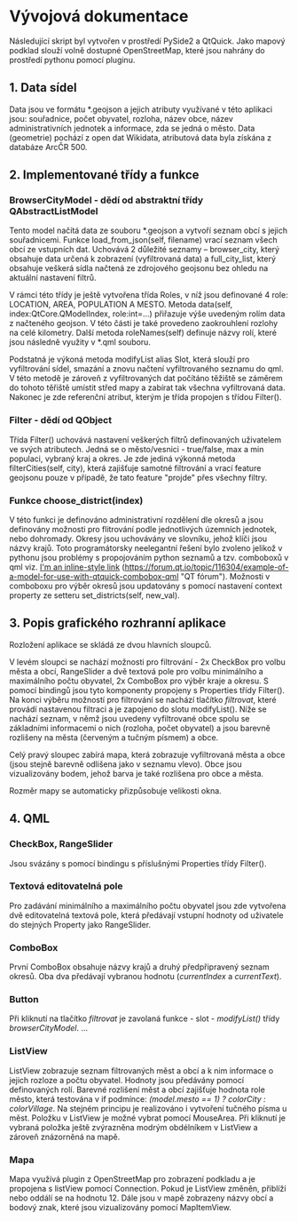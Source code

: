 # Vývojová dokumentace
Následující skript byl vytvořen v prostředí PySide2 a QtQuick. Jako mapový podklad slouží volně dostupné OpenStreetMap, které jsou nahrány do prostředí pythonu pomocí pluginu.

## 1. Data sídel
Data jsou ve formátu *.geojson a jejich atributy využívané v této aplikaci jsou: souřadnice, počet obyvatel, rozloha, název obce, název administrativních jednotek a informace, zda se jedná o město. Data (geometrie) pochází z open dat Wikidata, atributová data byla získána z databáze ArcČR 500.

## 2. Implementované třídy a funkce
### BrowserCityModel - dědí od abstraktní třídy QAbstractListModel
Tento model načítá data ze souboru *.geojson a vytvoří seznam obcí s jejich souřadnicemi. Funkce load_from_json(self, filename) vrací seznam všech obcí ze vstupních dat. Uchovává 2 důležité seznamy – browser_city, který obsahuje data určená k zobrazení (vyfiltrovaná data) a full_city_list, který obsahuje veškerá sídla načtená ze zdrojového geojsonu bez ohledu na aktuální nastavení filtrů. 

V rámci této třídy je ještě vytvořena třída Roles, v níž jsou definované 4 role: LOCATION, AREA, POPULATION A MESTO.  Metoda data(self, index:QtCore.QModelIndex, role:int=...) přiřazuje výše uvedeným rolím data z načteného geojson. V této části je také provedeno zaokrouhlení rozlohy na celé kilometry. Další metoda roleNames(self) definuje názvy rolí, které jsou následně využity v *.qml souboru. 

Podstatná je výkoná metoda modifyList alias Slot, která slouží pro vyfiltrování sídel, smazání a znovu načtení vyfiltrovaného seznamu do qml. V této metodě je zároveň z vyfiltrovaných dat počítáno těžiště se záměrem do tohoto těřiště umístit střed mapy a zabírat tak všechna vyfiltrovaná data. 
Nakonec je zde referenční atribut, kterým je třída propojen s třídou Filter(). 

### Filter - dědí od QObject
Třída Filter() uchovává nastavení veškerých filtrů definovaných uživatelem ve svých atributech. Jedná se o město/vesnici - true/false, max a min populaci, vybraný kraj a okres. Je zde jediná výkonná metoda filterCities(self, city), která zajišťuje samotné filtrování a vrací feature geojsonu pouze v případě, že tato feature "projde" přes všechny filtry. 

### Funkce choose_district(index)
V této funkci je definováno administrativní rozdělení dle okresů a jsou definovány možnosti pro flitrování podle jednotlivých územních jednotek, nebo dohromady. Okresy jsou uchovávány ve slovníku, jehož klíči jsou názvy krajů. Toto programátorsky neelegantní řešení bylo zvoleno jelikož v pythonu jsou problémy s propojováním python seznamů a tzv. comboboxů v qml viz. [I'm an inline-style link](https://www.google.com) (https://forum.qt.io/topic/116304/example-of-a-model-for-use-with-qtquick-combobox-qml "QT fórum"). Možnosti v comboboxu pro výběr okresů jsou updatovány s pomocí nastavení context property ze setteru set_districts(self, new_val).




## 3. Popis grafického rozhranní aplikace
Rozložení aplikace se skládá ze dvou hlavních sloupců. 

V levém sloupci se nachází možnosti pro filtrování - 2x CheckBox pro volbu města a obcí, RangeSlider a dvě textová pole pro volbu minimálního a maximálního počtu obyvatel, 2x ComboBox pro výběr kraje a okresu. S pomocí bindingů jsou tyto komponenty propojeny s Properties třídy Filter(). Na konci výběru možností pro filtrování se nachází tlačítko *filtrovat*, které provádí nastavenou filtraci a je zapojeno do slotu modifyList().  Níže se nachází seznam, v němž jsou uvedeny vyfiltrované obce spolu se základními informacemi o nich (rozloha, počet obyvatel) a jsou barevně rozlišeny na města (červeným a tučným písmem) a obce.

Celý pravý sloupec zabírá mapa, která zobrazuje vyfiltrovaná města a obce (jsou stejně barevně odlišena jako v seznamu vlevo). Obce jsou vizualizovány bodem, jehož barva je také rozlišena pro obce a města. 

Rozměr mapy se automaticky přizpůsobuje velikosti okna.

## 4. QML
### CheckBox, RangeSlider
Jsou svázány s pomocí bindingu s příslušnými Properties třídy Filter(). 

### Textová editovatelná pole
Pro zadávání minimálního a maximálního počtu obyvatel jsou zde vytvořena dvě editovatelná textová pole, která předávají vstupní hodnoty od uživatele do stejných Property jako RangeSlider. 

### ComboBox
První ComboBox obsahuje názvy krajů a druhý předpřipravený seznam okresů. Oba dva předávají vybranou hodnotu (*currentIndex* a *currentText*).  

### Button
Při kliknutí na tlačítko *filtrovat* je zavolaná funkce - slot - *modifyList()* třídy *browserCityModel*. ... 

### ListView
ListView zobrazuje seznam filtrovaných měst a obcí a k nim informace o jejich rozloze a počtu obyvatel. Hodnoty jsou předávány pomocí definovaných rolí. Barevné rozlišení měst a obcí zajišťuje hodnota role město, která testována v if podmínce: *(model.mesto == 1) ? colorCity : colorVillage*. Na stejném principu je realizováno i vytvoření tučného písma u měst. Položku v ListView je možné vybrat pomocí MouseArea. Při kliknutí je vybraná položka ještě zvýrazněna modrým obdélníkem v ListView a zároveň znázorněná na mapě. 

### Mapa
Mapa využívá plugin z OpenStreetMap pro zobrazení podkladu a je propojena s listView pomocí Connection. Pokud je ListView změněn, přiblíží nebo oddálí se na hodnotu 12. Dále jsou v mapě zobrazeny názvy obcí a bodový znak, které jsou vizualizovány pomocí MapItemView. 
